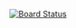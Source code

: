 [![Board Status](https://dev.azure.com/E-OSUAT/cf6f57e4-e5bc-4cca-acf5-072279def755/9ce2de15-e8d7-429a-aa36-0c8a1ff2210f/_apis/work/boardbadge/bf5f9e81-2d2f-40bb-908b-1cefde849275)](https://dev.azure.com/e-osuat/cf6f57e4-e5bc-4cca-acf5-072279def755/_boards/board/t/9ce2de15-e8d7-429a-aa36-0c8a1ff2210f/Microsoft.UserStoryCategory/)
